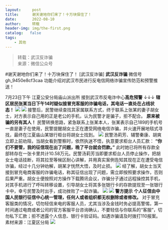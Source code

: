 ```yaml
---
layout:     post
title:      谢天谢地你们来了！十万块保住了！
date:       2022-08-10
author:     转载
header-img: img/the-first.png
catalog:   false
tags:
    - 其他
---
```


<blockquote><p>转载：武汉反诈骗<br>
来源：微信公众号</p></blockquote>

#谢天谢地你们来了！十万块保住了！
[武汉反诈骗]
**武汉反诈骗**
微信号gh_9450e8cf3caa
功能介绍对武汉市民进行反电信网络诈骗宣传防范和预警推送！

7月23日下午
江夏公安分局庙山派出所
接到武汉市反电诈中心**高危预警**
↓↓↓
**辖区居民张某当日下午14时疑似接冒充客服的诈骗电话，其电话一直处在占线状态！**
![]({{site.baseurl}}/postimg/3Lusx8pzaXicJmNvV2xkedxNZ8HztaAVcl4E2stMwnnXcT4lHaabeHTn19OeDzMLNFN2qf6rR7F12OBSxBJZMVg.gif)
![]({{site.baseurl}}/postimg/3Lusx8pzaXicJmNvV2xkedxNZ8HztaAVcicqre7icUYoo4EPibLvhkUZy2HpeWawTfDyy5y0AhZev6hkFnt1C59wEA.png)
接警后，民警继续查找其家属联系方式，终于联系上张某的妻子胡女士，对方表示自己用的正是老公的手机，认为民警才是骗子，拒不配合。
**原来被骗的另有其人！**
民警转换思路，紧急联系上张某本人，张某表示自己189的手机号一直是妻子在使用，民警提醒胡女士正在遭受网络电信诈骗，并火速开展地毯式寻找，最终在江夏庙山某银行柜台将胡女士找到。
![]({{site.baseurl}}/postimg/3Lusx8pzaXicJmNvV2xkedxNZ8HztaAVcaQFUHlyyu1Z9T3WWibwfDCOPx254viaeEmI1ia7njVO9VaKH2K1iciafUmw.png)
民警汤莉芳、辅警秦康、胡爽立即上前劝阻，当胡女看到警察时，依然执迷不悟，执意要求柜台人员汇款：
**“你们不要管，我的征信现在出了问题，晚了平台就会罚款。”**
此时她已将所有存款全部转存在一张卡里共计10.58万元。民警汤莉芳当即要求柜台人员停止操作，把胡女士电话挂断，将其拉至等候区耐心讲解，并用真实案例告知其现在正在遭受电信诈骗，经过十几分钟劝解，胡某才恍然大悟，及时止损。
![]({{site.baseurl}}/postimg/3Lusx8pzaXicJmNvV2xkedxNZ8HztaAVcbQY2PGhF7PH96QgZdFY4iaibDFDZDorSxyakTpLq8F90lBfMqCjmVrkQ.png)
经了解，胡女士当天接到冒充电商客服的诈骗电话，称其征信出现了问题，需立即按照要求操作，否则后果严重。胡女士便按照对方操作下载腾讯会议，诈骗分子通过远程操控其手机，对其手机进行了呼叫转移设置，引导胡女士将其多张银行卡的存款提现至一张银行卡中，幸亏民警及时出手，成功挫败了一起诈骗。
![]({{site.baseurl}}/postimg/GtWwdCwkv7GFibw2nyFhcye46c1b1N9l1ic5q13Gauib5BuSpqib405Jw3C8UESBiaZiakAWv9gmvL4oXwG6S3oJjXmQ.gif)
![]({{site.baseurl}}/postimg/3Lusx8pzaXicJmNvV2xkedxNZ8HztaAVcqhlTO1sjh2sGZNobbFBDrppTIekeC02SC6hyH5mj8AG55uw7rV1A8g.png)
**警方提示**
**个人征信由中国人民银行征信中心统一管理，任何人或者组织都无权删除或者修改。**
对于冒充客服类的情况，切勿轻信来电的客服人员，尤其当涉及金钱时务必提高警惕，第一时间通过电商或者公司的官方客服平台咨询确认，不要轻信与你联系的“客服”，切勿私下汇款；拒不透露个人信息、银行卡验证码。如遇诈骗请及时拨打110报案。
素材来源：江夏区分局
![]({{site.baseurl}}/postimg/8wBAcE4t1v7JbHibV8UCuT3VZRCSM4eWXwecKKBbHFSXrlxzuLQ9ibiag1lxnibG2MtU7S9bt16lquUBxQtKic5B3uA.jpeg)
